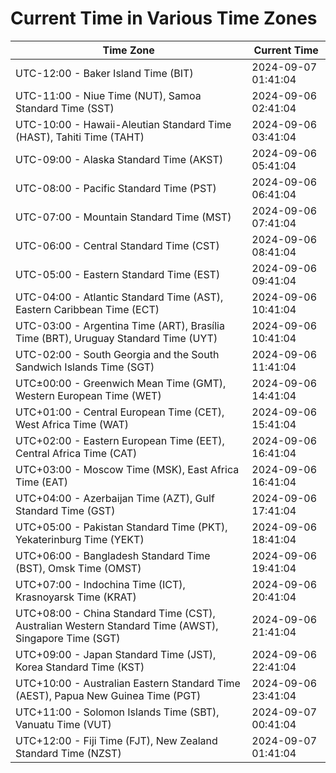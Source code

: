 # Current Time in Various Time Zones

| Time Zone | Current Time |
|-----------|--------------|
| UTC-12:00 - Baker Island Time (BIT) | 2024-09-07 01:41:04 |
| UTC-11:00 - Niue Time (NUT), Samoa Standard Time (SST) | 2024-09-06 02:41:04 |
| UTC-10:00 - Hawaii-Aleutian Standard Time (HAST), Tahiti Time (TAHT) | 2024-09-06 03:41:04 |
| UTC-09:00 - Alaska Standard Time (AKST) | 2024-09-06 05:41:04 |
| UTC-08:00 - Pacific Standard Time (PST) | 2024-09-06 06:41:04 |
| UTC-07:00 - Mountain Standard Time (MST) | 2024-09-06 07:41:04 |
| UTC-06:00 - Central Standard Time (CST) | 2024-09-06 08:41:04 |
| UTC-05:00 - Eastern Standard Time (EST) | 2024-09-06 09:41:04 |
| UTC-04:00 - Atlantic Standard Time (AST), Eastern Caribbean Time (ECT) | 2024-09-06 10:41:04 |
| UTC-03:00 - Argentina Time (ART), Brasília Time (BRT), Uruguay Standard Time (UYT) | 2024-09-06 10:41:04 |
| UTC-02:00 - South Georgia and the South Sandwich Islands Time (SGT) | 2024-09-06 11:41:04 |
| UTC±00:00 - Greenwich Mean Time (GMT), Western European Time (WET) | 2024-09-06 14:41:04 |
| UTC+01:00 - Central European Time (CET), West Africa Time (WAT) | 2024-09-06 15:41:04 |
| UTC+02:00 - Eastern European Time (EET), Central Africa Time (CAT) | 2024-09-06 16:41:04 |
| UTC+03:00 - Moscow Time (MSK), East Africa Time (EAT) | 2024-09-06 16:41:04 |
| UTC+04:00 - Azerbaijan Time (AZT), Gulf Standard Time (GST) | 2024-09-06 17:41:04 |
| UTC+05:00 - Pakistan Standard Time (PKT), Yekaterinburg Time (YEKT) | 2024-09-06 18:41:04 |
| UTC+06:00 - Bangladesh Standard Time (BST), Omsk Time (OMST) | 2024-09-06 19:41:04 |
| UTC+07:00 - Indochina Time (ICT), Krasnoyarsk Time (KRAT) | 2024-09-06 20:41:04 |
| UTC+08:00 - China Standard Time (CST), Australian Western Standard Time (AWST), Singapore Time (SGT) | 2024-09-06 21:41:04 |
| UTC+09:00 - Japan Standard Time (JST), Korea Standard Time (KST) | 2024-09-06 22:41:04 |
| UTC+10:00 - Australian Eastern Standard Time (AEST), Papua New Guinea Time (PGT) | 2024-09-06 23:41:04 |
| UTC+11:00 - Solomon Islands Time (SBT), Vanuatu Time (VUT) | 2024-09-07 00:41:04 |
| UTC+12:00 - Fiji Time (FJT), New Zealand Standard Time (NZST) | 2024-09-07 01:41:04 |
